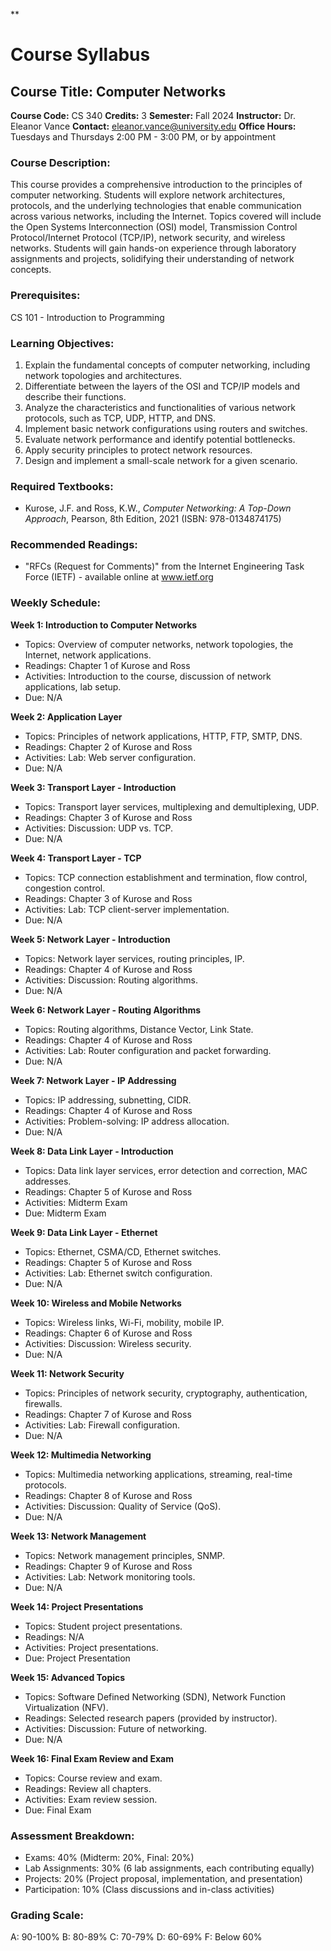 **
# Course Syllabus
## Course Title: Computer Networks
**Course Code:** CS 340
**Credits:** 3
**Semester:** Fall 2024
**Instructor:** Dr. Eleanor Vance
**Contact:** eleanor.vance@university.edu
**Office Hours:** Tuesdays and Thursdays 2:00 PM - 3:00 PM, or by appointment

### Course Description:
This course provides a comprehensive introduction to the principles of computer networking. Students will explore network architectures, protocols, and the underlying technologies that enable communication across various networks, including the Internet. Topics covered will include the Open Systems Interconnection (OSI) model, Transmission Control Protocol/Internet Protocol (TCP/IP), network security, and wireless networks. Students will gain hands-on experience through laboratory assignments and projects, solidifying their understanding of network concepts.

### Prerequisites:
CS 101 - Introduction to Programming

### Learning Objectives:
1.  Explain the fundamental concepts of computer networking, including network topologies and architectures.
2.  Differentiate between the layers of the OSI and TCP/IP models and describe their functions.
3.  Analyze the characteristics and functionalities of various network protocols, such as TCP, UDP, HTTP, and DNS.
4.  Implement basic network configurations using routers and switches.
5.  Evaluate network performance and identify potential bottlenecks.
6.  Apply security principles to protect network resources.
7.  Design and implement a small-scale network for a given scenario.

### Required Textbooks:
- Kurose, J.F. and Ross, K.W., *Computer Networking: A Top-Down Approach*, Pearson, 8th Edition, 2021 (ISBN: 978-0134874175)

### Recommended Readings:
- "RFCs (Request for Comments)" from the Internet Engineering Task Force (IETF) - available online at www.ietf.org

### Weekly Schedule:
**Week 1: Introduction to Computer Networks**
- Topics: Overview of computer networks, network topologies, the Internet, network applications.
- Readings: Chapter 1 of Kurose and Ross
- Activities: Introduction to the course, discussion of network applications, lab setup.
- Due: N/A

**Week 2: Application Layer**
- Topics: Principles of network applications, HTTP, FTP, SMTP, DNS.
- Readings: Chapter 2 of Kurose and Ross
- Activities: Lab: Web server configuration.
- Due: N/A

**Week 3: Transport Layer - Introduction**
- Topics: Transport layer services, multiplexing and demultiplexing, UDP.
- Readings: Chapter 3 of Kurose and Ross
- Activities: Discussion: UDP vs. TCP.
- Due: N/A

**Week 4: Transport Layer - TCP**
- Topics: TCP connection establishment and termination, flow control, congestion control.
- Readings: Chapter 3 of Kurose and Ross
- Activities: Lab: TCP client-server implementation.
- Due: N/A

**Week 5: Network Layer - Introduction**
- Topics: Network layer services, routing principles, IP.
- Readings: Chapter 4 of Kurose and Ross
- Activities: Discussion: Routing algorithms.
- Due: N/A

**Week 6: Network Layer - Routing Algorithms**
- Topics: Routing algorithms, Distance Vector, Link State.
- Readings: Chapter 4 of Kurose and Ross
- Activities: Lab: Router configuration and packet forwarding.
- Due: N/A

**Week 7: Network Layer - IP Addressing**
- Topics: IP addressing, subnetting, CIDR.
- Readings: Chapter 4 of Kurose and Ross
- Activities: Problem-solving: IP address allocation.
- Due: N/A

**Week 8: Data Link Layer - Introduction**
- Topics: Data link layer services, error detection and correction, MAC addresses.
- Readings: Chapter 5 of Kurose and Ross
- Activities: Midterm Exam
- Due: Midterm Exam

**Week 9: Data Link Layer - Ethernet**
- Topics: Ethernet, CSMA/CD, Ethernet switches.
- Readings: Chapter 5 of Kurose and Ross
- Activities: Lab: Ethernet switch configuration.
- Due: N/A

**Week 10: Wireless and Mobile Networks**
- Topics: Wireless links, Wi-Fi, mobility, mobile IP.
- Readings: Chapter 6 of Kurose and Ross
- Activities: Discussion: Wireless security.
- Due: N/A

**Week 11: Network Security**
- Topics: Principles of network security, cryptography, authentication, firewalls.
- Readings: Chapter 7 of Kurose and Ross
- Activities: Lab: Firewall configuration.
- Due: N/A

**Week 12: Multimedia Networking**
- Topics: Multimedia networking applications, streaming, real-time protocols.
- Readings: Chapter 8 of Kurose and Ross
- Activities: Discussion: Quality of Service (QoS).
- Due: N/A

**Week 13: Network Management**
- Topics: Network management principles, SNMP.
- Readings: Chapter 9 of Kurose and Ross
- Activities: Lab: Network monitoring tools.
- Due: N/A

**Week 14: Project Presentations**
- Topics: Student project presentations.
- Readings: N/A
- Activities: Project presentations.
- Due: Project Presentation

**Week 15: Advanced Topics**
- Topics: Software Defined Networking (SDN), Network Function Virtualization (NFV).
- Readings: Selected research papers (provided by instructor).
- Activities: Discussion: Future of networking.
- Due: N/A

**Week 16: Final Exam Review and Exam**
- Topics: Course review and exam.
- Readings: Review all chapters.
- Activities: Exam review session.
- Due: Final Exam

### Assessment Breakdown:
- Exams: 40% (Midterm: 20%, Final: 20%)
- Lab Assignments: 30% (6 lab assignments, each contributing equally)
- Projects: 20% (Project proposal, implementation, and presentation)
- Participation: 10% (Class discussions and in-class activities)

### Grading Scale:
A: 90-100%
B: 80-89%
C: 70-79%
D: 60-69%
F: Below 60%
